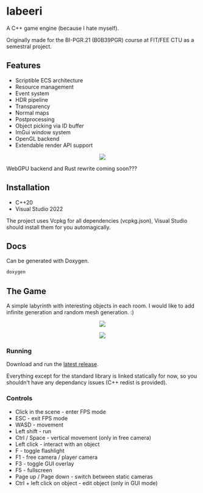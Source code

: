# labeeri

A C++ game engine (because I hate myself).

Originally made for the BI-PGR.21 (B0B39PGR) course at FIT/FEE CTU as a semestral project.

## Features

- Scriptible ECS architecture
- Resource management
- Event system
- HDR pipeline
- Transparency
- Normal maps
- Postprocessing
- Object picking via ID buffer
- ImGui window system
- OpenGL backend
- Extendable render API support

<p align="center">
  <img src="./.images/maxwell.gif">
</p>

WebGPU backend and Rust rewrite coming soon???

## Installation

- C++20
- Visual Studio 2022

The project uses Vcpkg for all dependencies (vcpkg.json), Visual Studio should install them for you automagically.

## Docs

Can be generated with Doxygen.

```sh
doxygen
```

## The Game

A simple labyrinth with interesting objects in each room. I would like to add infinite generation and random mesh generation. :)

<p align="center">
  <img src="./.images/main_view.png">
</p>

<p align="center">
  <img src="./.images/fisheye.png">
</p>

### Running

Download and run the [latest release](https://github.com/cernymichal/labeeri/releases).

Everything except for the standard library is linked statically for now, so you shouldn't have any dependancy issues (C++ redist is provided).

### Controls

- Click in the scene - enter FPS mode
- ESC - exit FPS mode
- WASD - movement
- Left shift - run
- Ctrl / Space - vertical movement (only in free camera)
- Left click - interact with an object
- F - toggle flashlight
- F1 - free camera / player camera
- F3 - toggle GUI overlay
- F5 - fullscreen
- Page up / Page down - switch between static cameras
- Ctrl + left click on object - edit object (only in GUI mode)
